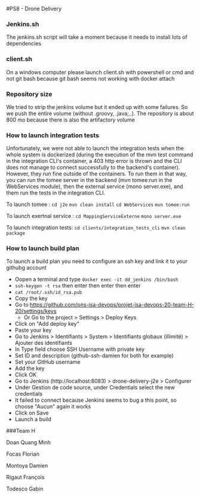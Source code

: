 #PS8 - Drone Delivery

### Jenkins.sh

The jenkins.sh script will take a moment because it needs to install lots of dependencies

### client.sh

On a windows computer please launch client.sh with powershell or cmd and not git bash because git bash seems not working with docker attach

### Repository size

We tried to strip the jenkins volume but it ended up with some failures. So we push the entire volume (without .groovy, .java;..). The repository is about 800 mo because there is also the artifactory volume

### How to launch integration tests

Unfortunately, we were not able to launch the integration tests when the whole system is dockerized (during the execution of the mvn test command in the integration CLI's container, a 403 http error is thrown and the CLI does not manage to connect successfully to the backend's container). However, they run fine outside of the containers. To run them in that way, you can run the tomee server in the backend (mvn tomee:run in the WebServices module), then the external service (mono server.exe), and them run the tests in the integration CLI.

To launch tomee :
`cd j2e`
`mvn clean install`
`cd WebServices`
`mvn tomee:run`

To launch exertnal service : 
`cd MappingServiceExterne`
`mono server.exe`

To launch integration tests:
`cd clients/integration_tests_cli`
`mvn clean package`

### How to launch build plan

To launch a build plan you need to configure an ssh key and link it to your githubg account

- Oopen a terminal and type `docker exec -it dd_jenkins /bin/bash`
- `ssh-keygen -t rsa` then enter then enter then enter
- `cat /root/.ssh/id_rsa.pub`
- Copy the key
- Go to https://github.com/pns-isa-devops/projet-isa-devops-20-team-H-20/settings/keys
  - Or Go to the project > Settings > Deploy Keys
- Click on "Add deploy key"
- Paste your key
- Go to Jenkins > Identifiants > System > 	Identifiants globaux (illimité) >  Ajouter des identifiants
- In Type field choose SSH Username with private key
- Set ID and description (github-ssh-damien for both for example)
- Set your GitHub username
- Add the key
- Click OK
- Go to Jenkins (http://localhost:8083) > drone-delivery-j2e > Configurer
- Under Gestion de code source, under Credentials select the new credentials
- It failed to connect because Jenkins seems to bug a this point, so choose "Aucun" again it works
- Click on Save
- Launch a build

###Team H

Doan Quang Minh

Focas Florian

Montoya Damien

Rigaut François

Todesco Gabin
